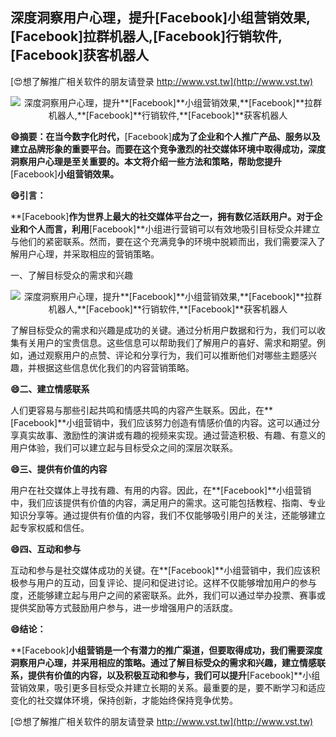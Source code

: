 ## **深度洞察用户心理，提升**[Facebook]**小组营销效果,**[Facebook]**拉群机器人,**[Facebook]**行销软件,**[Facebook]**获客机器人**

[😍想了解推广相关软件的朋友请登录 http://www.vst.tw](http://www.vst.tw)

 <center><img src="https://vst.tw/MP4/tuiguang/png/6.png" alt="深度洞察用户心理，提升**[Facebook]**小组营销效果,**[Facebook]**拉群机器人,**[Facebook]**行销软件,**[Facebook]**获客机器人"></center>

**😄摘要：在当今数字化时代，**[Facebook]**成为了企业和个人推广产品、服务以及建立品牌形象的重要平台。而要在这个竞争激烈的社交媒体环境中取得成功，深度洞察用户心理是至关重要的。本文将介绍一些方法和策略，帮助您提升**[Facebook]**小组营销效果。**

**😄引言：**

**[Facebook]**作为世界上最大的社交媒体平台之一，拥有数亿活跃用户。对于企业和个人而言，利用**[Facebook]**小组进行营销可以有效地吸引目标受众并建立与他们的紧密联系。然而，要在这个充满竞争的环境中脱颖而出，我们需要深入了解用户心理，并采取相应的营销策略。

一、了解目标受众的需求和兴趣

 <center><img src="https://vst.tw/MP4/tuiguang/png/3.png" alt="深度洞察用户心理，提升**[Facebook]**小组营销效果,**[Facebook]**拉群机器人,**[Facebook]**行销软件,**[Facebook]**获客机器人"></center>

了解目标受众的需求和兴趣是成功的关键。通过分析用户数据和行为，我们可以收集有关用户的宝贵信息。这些信息可以帮助我们了解用户的喜好、需求和期望。例如，通过观察用户的点赞、评论和分享行为，我们可以推断他们对哪些主题感兴趣，并根据这些信息优化我们的内容营销策略。

**😄二、建立情感联系**

人们更容易与那些引起共鸣和情感共鸣的内容产生联系。因此，在**[Facebook]**小组营销中，我们应该努力创造有情感价值的内容。这可以通过分享真实故事、激励性的演讲或有趣的视频来实现。通过营造积极、有趣、有意义的用户体验，我们可以建立起与目标受众之间的深层次联系。

**😄三、提供有价值的内容**

用户在社交媒体上寻找有趣、有用的内容。因此，在**[Facebook]**小组营销中，我们应该提供有价值的内容，满足用户的需求。这可能包括教程、指南、专业知识分享等。通过提供有价值的内容，我们不仅能够吸引用户的关注，还能够建立起专家权威和信任。

**😄四、互动和参与**

互动和参与是社交媒体成功的关键。在**[Facebook]**小组营销中，我们应该积极参与用户的互动，回复评论、提问和促进讨论。这样不仅能够增加用户的参与度，还能够建立起与用户之间的紧密联系。此外，我们可以通过举办投票、赛事或提供奖励等方式鼓励用户参与，进一步增强用户的活跃度。

**😄结论：**

**[Facebook]**小组营销是一个有潜力的推广渠道，但要取得成功，我们需要深度洞察用户心理，并采用相应的策略。通过了解目标受众的需求和兴趣，建立情感联系，提供有价值的内容，以及积极互动和参与，我们可以提升**[Facebook]**小组营销效果，吸引更多目标受众并建立长期的关系。最重要的是，要不断学习和适应变化的社交媒体环境，保持创新，才能始终保持竞争优势。

[😍想了解推广相关软件的朋友请登录 http://www.vst.tw](http://www.vst.tw)



